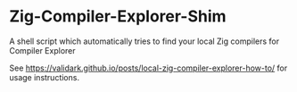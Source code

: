 # Zig-Compiler-Explorer-Shim
A shell script which automatically tries to find your local Zig compilers for Compiler Explorer

See https://validark.github.io/posts/local-zig-compiler-explorer-how-to/ for usage instructions.
